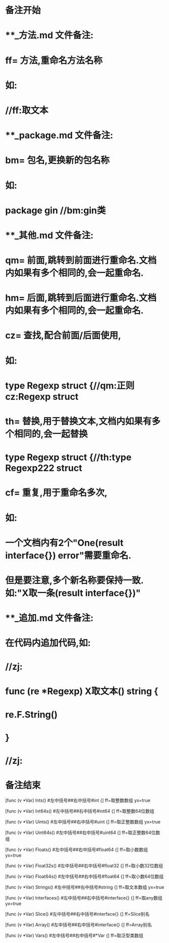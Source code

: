 # 备注开始
# **_方法.md 文件备注:
# ff= 方法,重命名方法名称
# 如:
# //ff:取文本

# **_package.md 文件备注:
# bm= 包名,更换新的包名称 
# 如: 
# package gin //bm:gin类

# **_其他.md 文件备注:
# qm= 前面,跳转到前面进行重命名.文档内如果有多个相同的,会一起重命名.
# hm= 后面,跳转到后面进行重命名.文档内如果有多个相同的,会一起重命名.
# cz= 查找,配合前面/后面使用,
# 如:
# type Regexp struct {//qm:正则 cz:Regexp struct
#
# th= 替换,用于替换文本,文档内如果有多个相同的,会一起替换
# type Regexp struct {//th:type Regexp222 struct
#
# cf= 重复,用于重命名多次,
# 如: 
# 一个文档内有2个"One(result interface{}) error"需要重命名.
# 但是要注意,多个新名称要保持一致. 如:"X取一条(result interface{})"

# **_追加.md 文件备注:
# 在代码内追加代码,如:
# //zj:
# func (re *Regexp) X取文本() string { 
#    re.F.String()
# }
# //zj:
# 备注结束

[func (v *Var) Ints() #左中括号##右中括号#int {]
ff=取整数数组
yx=true

[func (v *Var) Int64s() #左中括号##右中括号#int64 {]
ff=取整数64位数组

[func (v *Var) Uints() #左中括号##右中括号#uint {]
ff=取正整数数组
yx=true

[func (v *Var) Uint64s() #左中括号##右中括号#uint64 {]
ff=取正整数64位数组

[func (v *Var) Floats() #左中括号##右中括号#float64 {]
ff=取小数数组
yx=true

[func (v *Var) Float32s() #左中括号##右中括号#float32 {]
ff=取小数32位数组

[func (v *Var) Float64s() #左中括号##右中括号#float64 {]
ff=取小数64位数组

[func (v *Var) Strings() #左中括号##右中括号#string {]
ff=取文本数组
yx=true

[func (v *Var) Interfaces() #左中括号##右中括号#interface{} {]
ff=取any数组
yx=true

[func (v *Var) Slice() #左中括号##右中括号#interface{} {]
ff=Slice别名

[func (v *Var) Array() #左中括号##右中括号#interface{} {]
ff=Array别名

[func (v *Var) Vars() #左中括号##右中括号#*Var {]
ff=取泛型类数组
